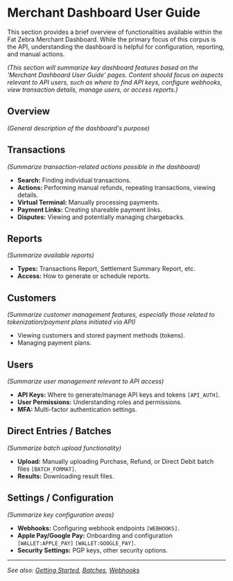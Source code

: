 # Merchant Dashboard User Guide

This section provides a brief overview of functionalities available within the Fat Zebra Merchant Dashboard. While the primary focus of this corpus is the API, understanding the dashboard is helpful for configuration, reporting, and manual actions.

_(This section will summarize key dashboard features based on the 'Merchant Dashboard User Guide' pages. Content should focus on aspects relevant to API users, such as where to find API keys, configure webhooks, view transaction details, manage users, or access reports.)_

## Overview

_(General description of the dashboard's purpose)_

## Transactions

_(Summarize transaction-related actions possible in the dashboard)_

- **Search:** Finding individual transactions.
- **Actions:** Performing manual refunds, repeating transactions, viewing details.
- **Virtual Terminal:** Manually processing payments.
- **Payment Links:** Creating shareable payment links.
- **Disputes:** Viewing and potentially managing chargebacks.

## Reports

_(Summarize available reports)_

- **Types:** Transactions Report, Settlement Summary Report, etc.
- **Access:** How to generate or schedule reports.

## Customers

_(Summarize customer management features, especially those related to tokenization/payment plans initiated via API)_

- Viewing customers and stored payment methods (tokens).
- Managing payment plans.

## Users

_(Summarize user management relevant to API access)_

- **API Keys:** Where to generate/manage API keys and tokens `[API_AUTH]`.
- **User Permissions:** Understanding roles and permissions.
- **MFA:** Multi-factor authentication settings.

## Direct Entries / Batches

_(Summarize batch upload functionality)_

- **Upload:** Manually uploading Purchase, Refund, or Direct Debit batch files `[BATCH_FORMAT]`.
- **Results:** Downloading result files.

## Settings / Configuration

_(Summarize key configuration areas)_

- **Webhooks:** Configuring webhook endpoints `[WEBHOOKS]`.
- **Apple Pay/Google Pay:** Onboarding and configuration `[WALLET:APPLE_PAY]` `[WALLET:GOOGLE_PAY]`.
- **Security Settings:** PGP keys, other security options.

---

_See also: [Getting Started](./getting-started.md), [Batches](./batches.md), [Webhooks](./webhooks.md)_
